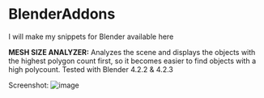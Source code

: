 # BlenderAddons
I will make my snippets for Blender available here

**MESH SIZE ANALYZER:**
Analyzes the scene and displays the objects with the highest polygon count first, so it becomes easier to find objects with a high polycount.
Tested with Blender 4.2.2 & 4.2.3

Screenshot:
![image](https://github.com/user-attachments/assets/15334d24-48af-4c2b-acfe-84cd226459e0)

